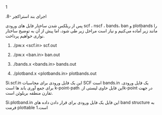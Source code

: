 1

.8- اجرای بند استراکچر

پس از ریلکس شدن ساختار فایل های ورودی scf ، nscf ، bands، ban و plotbands را مانند زیر آماده می‌کنیم و نیاز است مراحل زیر طی شود، اما پیش از آن به توضیح ساختار نواری خواهیم پرداخت.



1. ./pw.x &lt;scf.in&gt; scf.out

2. ./pw.x &lt;ban.in&gt; ban.out

3. ./bands.x &lt;bands.in&gt; bands.out

4. ./plotband.x &lt;plotbands.in&gt; plotbands.out

Si.scf.in این یک فایل ورودی برای محاسبات SCF است bands.in .یک فایل ورودی برای جمع آوری باند ها است k-point-path .این فایل حاوی لیستی ازk-point در جهت تقارن منطقه بریلوئن است.

Si.plotband.in این فایل یک فایل ورودی برای قرار دادن داده های band structure به فرمت plottable است.1

